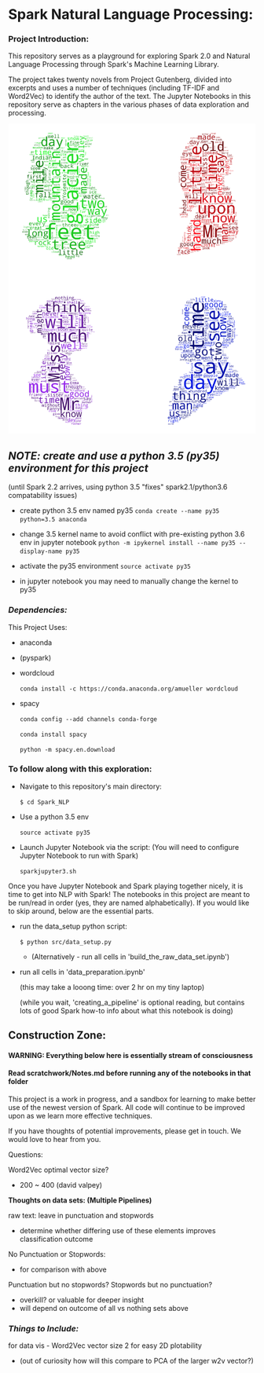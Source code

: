 # Spark Natural Language Processing:

### Project Introduction:

This repository serves as a playground for exploring Spark 2.0 and Natural Language Processing through Spark's Machine Learning Library.

The project takes twenty novels from Project Gutenberg, divided into excerpts and uses a number of techniques (including TF-IDF and Word2Vec) to identify the author of the text. The Jupyter Notebooks in this repository serve as chapters in the various phases of data exploration and processing.

![wordcloud][wordcloud]


## _NOTE: create and use a python 3.5 (py35) environment for this project_

(until Spark 2.2 arrives, using python 3.5 "fixes" spark2.1/python3.6 compatability issues)

- create python 3.5 env named py35
  `conda create --name py35 python=3.5 anaconda`

- change 3.5 kernel name to avoid conflict with pre-existing python 3.6 env in jupyter notebook
  `python -m ipykernel install --name py35 --display-name py35`

- activate the py35 environment
  `source activate py35`

- in jupyter notebook you may need to manually change the kernel to py35



### _Dependencies:_

This Project Uses:

*  anaconda
*  (pyspark)
*  wordcloud

    `conda install -c https://conda.anaconda.org/amueller wordcloud`

*  spacy

    `conda config --add channels conda-forge`

    `conda install spacy`

    `python -m spacy.en.download`


### __To follow along with this exploration:__
* Navigate to this repository's main directory:

  `$ cd Spark_NLP`

* Use a python 3.5 env

  `source activate py35`

* Launch Jupyter Notebook via the script:
  (You will need to configure Jupyter Notebook to run with Spark)

  `sparkjupyter3.sh`

Once you have Jupyter Notebook and Spark playing together nicely, it is time to get into NLP with Spark! The notebooks in this project are meant to be run/read in order (yes, they are named alphabetically). If you would like to skip around, below are the essential parts.

* run the data_setup python script:

  `$ python src/data_setup.py`

  * (Alternatively - run all cells in 'build_the_raw_data_set.ipynb')


* run all cells in 'data_preparation.ipynb'

  (this may take a looong time: over 2 hr on my tiny laptop)

  (while you wait, 'creating_a_pipeline' is optional reading, but contains lots of good Spark how-to info about what this notebook is doing)


## Construction Zone:

#### WARNING: Everything below here is essentially stream of consciousness

#### __Read scratchwork/Notes.md before running any of the notebooks in that folder__

This project is a work in progress, and a sandbox for learning to make better use of the newest version of Spark. All code will continue to be improved upon as we learn more effective techniques.

If you have thoughts of potential improvements, please get in touch. We would love to hear from you.

Questions:

Word2Vec optimal vector size?
- 200 ~ 400 (david valpey)



__Thoughts on data sets: (Multiple Pipelines)__

raw text: leave in punctuation and stopwords
- determine whether differing use of these elements improves classification outcome

No Punctuation or Stopwords:
- for comparison with above

Punctuation but no stopwords?
Stopwords but no punctuation?
- overkill? or valuable for deeper insight
- will depend on outcome of all vs nothing sets above


### _Things to Include:_

for data vis - Word2Vec vector size 2 for easy 2D plotability
- (out of curiosity how will this compare to PCA of the larger w2v vector?)


[wordcloud]: images/wordclouds.png "wordclouds for collected texts bby each author"
